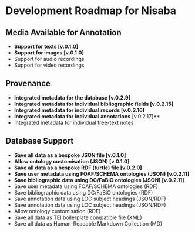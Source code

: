 # Development Roadmap for Nisaba

## Media Available for Annotation

+ **Support for texts [v.0.1.0]**
+ **Support for images [v.0.1.0]**
+ Support for audio recordings
+ Support for video recordings

## Provenance

+ **Integrated metadata for the database [v.0.2.9]**
+ **Integrated metadata for individual bibliographic fields [v.0.2.15]**
+ **Integrated metadata for individual records [v.0.2.16]**
+ **Integrated metadata for individual annotations** [v.0.2.17]**
+ Integrated metadata for individual free-text notes

## Database Support

+ **Save all data as a bespoke JSON file [v.0.1.0]**
+ **Allow ontology customisation (JSON) [v.0.1.0]**
+ **Save all data as a bespoke RDF (turtle) file [v.0.2.0]**
+ **Save user metadata using FOAF/SCHEMA ontologies (JSON) [v.0.2.11]**
+ **Save bibliographic data using DC/FaBiO ontologies (JSON) [v.0.2.11]**
+ Save user metadata using FOAF/SCHEMA ontologies (RDF)
+ Save bibliographic data using DC/FaBiO ontologies (RDF)
+ Save annotation data using LOC subject headings (JSON/RDF)
+ Save annotation data using LOC subject headings (JSON/RDF)
+ Allow ontology customisation (RDF)
+ Save all data as TEI boilerplate compatible file (XML)
+ Save all data as Human-Readable Markdown Collection (MD)

